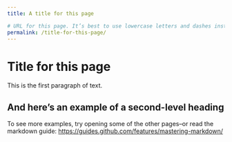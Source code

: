 ```yaml
---
title: A title for this page

# URL for this page. It’s best to use lowercase letters and dashes instead of spaces for your URL.
permalink: /title-for-this-page/
---
```


Title for this page
===================

This is the first paragraph of text.

## And here’s an example of a second-level heading

To see more examples, try opening some of the other pages–or read the markdown guide:
https://guides.github.com/features/mastering-markdown/
